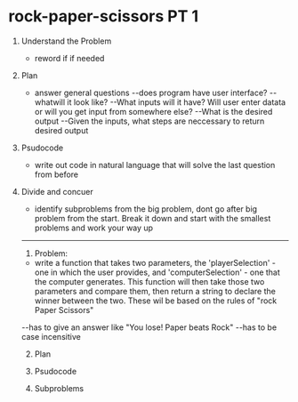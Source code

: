 # rock-paper-scissors PT 1
1. Understand the Problem 
    - reword if if needed
2. Plan 
    - answer general questions 
    --does program have user interface?
    --whatwill it look like?
    --What inputs will it have? Will user enter datata or will you get input from somewhere else?
    --What is the desired output
    --Given the inputs, what steps are neccessary to return desired output
3. Psudocode 
    - write out code in natural language that will solve the last question from before
4. Divide and concuer
    - identify subproblems from the big problem, dont go after big problem from the start. Break it down and start with the smallest problems and work your way up
   

    --------------------------------------------------

    1. Problem: 
      - write a function that takes two parameters, the 'playerSelection' - one in which the user provides, and 'computerSelection' - one that the computer generates. This function will then take those two parameters and compare them, then return a string to declare the winner between the two. These wil be based on the rules of "rock Paper Scissors"

      --has to give an answer like "You lose! Paper beats Rock" 
      --has to be case incensitive

    2. Plan
        
    
    3. Psudocode
       
    
    4. Subproblems
       